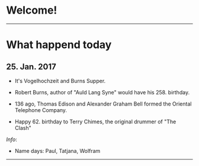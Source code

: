 # Welcome!

---
# What happend today

## 25. Jan. 2017

- It's Vogelhochzeit and Burns Supper.

- Robert Burns, author of "Auld Lang Syne" would have his 258. birthday.

- 136 ago, Thomas Edison and Alexander Graham Bell formed the Oriental Telephone Company.

- Happy 62. birthday to Terry Chimes, the original drummer of "The Clash"

*Info*:
- Name days: Paul, Tatjana, Wolfram

---
